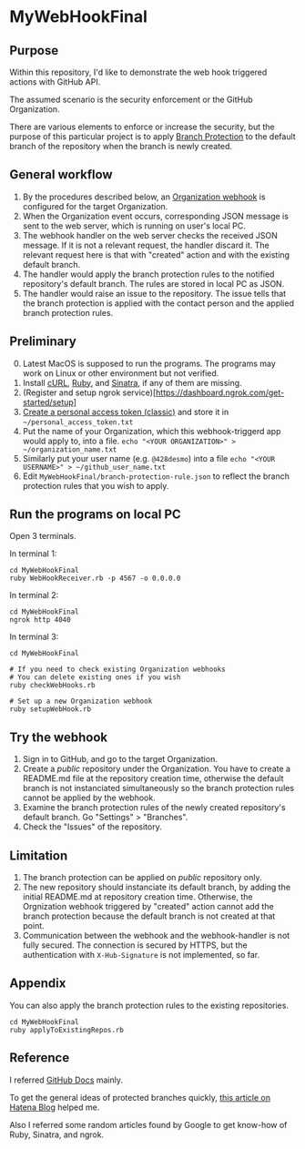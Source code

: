 # MyWebHookFinal

## Purpose

Within this repository, I'd like to demonstrate the web hook triggered actions with GitHub API.

The assumed scenario is the security enforcement or the GitHub Organization.

There are various elements to enforce or increase the security, but the purpose of this particular project is to apply [Branch Protection](https://docs.github.com/en/repositories/configuring-branches-and-merges-in-your-repository/defining-the-mergeability-of-pull-requests/about-protected-branches) to the default branch of the repository when the branch is newly created.

## General workflow

1. By the procedures described below, an [Organization webhook](https://docs.github.com/en/rest/orgs/webhooks?apiVersion=2022-11-28) is configured for the target Organization.
2. When the Organization event occurs, corresponding JSON message is sent to the web server, which is running on user's local PC.
3. The webhook handler on the web server checks the received JSON message. If it is not a relevant request, the handler discard it. The relevant request here is that with "created" action and with the existing default branch.
4. The handler would apply the branch protection rules to the notified repository's default branch. The rules are stored in local PC as JSON.
5. The handler would raise an issue to the repository. The issue tells that the branch protection is applied with the contact person and the applied branch protection rules.

## Preliminary

0. Latest MacOS is supposed to run the programs. The programs may work on Linux or other environment but not verified.
1. Install [cURL](https://curl.se), [Ruby](https://www.ruby-lang.org/en/), and [Sinatra](https://sinatrarb.com), if any of them are missing.
2. (Register and setup ngrok service)[https://dashboard.ngrok.com/get-started/setup]
3. [Create a personal access token (classic)](https://docs.github.com/en/authentication/keeping-your-account-and-data-secure/creating-a-personal-access-token) and store it in `~/personal_access_token.txt`
4. Put the name of your Organization, which this webhook-triggerd app would apply to, into a file.
`echo "<YOUR ORGANIZATION>" > ~/organization_name.txt`
5. Similarly put your user name (e.g. `@428desmo`) into a file
`echo "<YOUR USERNAME>" > ~/github_user_name.txt`
6. Edit `MyWebHookFinal/branch-protection-rule.json` to reflect the branch protection rules that you wish to apply.

## Run the programs on local PC

Open 3 terminals.

In terminal 1:
```
cd MyWebHookFinal
ruby WebHookReceiver.rb -p 4567 -o 0.0.0.0
```

In terminal 2:
```
cd MyWebHookFinal
ngrok http 4040
```

In terminal 3:
```
cd MyWebHookFinal

# If you need to check existing Organization webhooks
# You can delete existing ones if you wish
ruby checkWebHooks.rb

# Set up a new Organization webhook
ruby setupWebHook.rb
```

## Try the webhook

1. Sign in to GitHub, and go to the target Organization.
2. Create a *public* repository under the Organization. You have to create a README.md file at the repository creation time, otherwise the default branch is not instanciated simultaneously so the branch protection rules cannot be applied by the webhook.
3. Examine the branch protection rules of the newly created repository's default branch. Go "Settings" > "Branches".
4. Check the "Issues" of the repository.

## Limitation

1. The branch protection can be applied on *public* repository only.
2. The new repository should instanciate its default branch, by adding the initial README.md at repository creation time. Otherwise, the Orgnization webhook triggered by "created" action cannot add the branch protection because the default branch is not created at that point.
3. Communication between the webhook and the webhook-handler is not fully secured. The connection is secured by HTTPS, but the authentication with `X-Hub-Signature` is not implemented, so far.

## Appendix

You can also apply the branch protection rules to the existing repositories.

```
cd MyWebHookFinal
ruby applyToExistingRepos.rb
```

## Reference

I referred [GitHub Docs](https://docs.github.com/en) mainly.

To get the general ideas of protected branches quickly, [this article on Hatena Blog](https://kojirooooocks.hatenablog.com/entry/2018/05/11/033152) helped me.

Also I referred some random articles found by Google to get know-how of Ruby, Sinatra, and ngrok.
